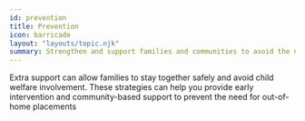 ```yaml
---
id: prevention
title: Prevention
icon: barricade
layout: "layouts/topic.njk"
summary: Strengthen and support families and communities to avoid the need for child welfare involvement.
---
```


Extra support can allow families to stay together safely and avoid child welfare involvement. These strategies can help you provide early intervention and community-based support to prevent the need for out-of-home placements
